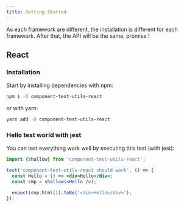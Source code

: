 ```yaml
---
title: Getting Started
---
```


As each framework are different, the installation is different for each framework.
After that, the API will be the same, promise !


## React

### Installation

Start by installing dependencies with npm:

```sh
npm i -D component-test-utils-react
```

or with yarn:
```sh
yarn add -D component-test-utils-react
```

### Hello test world with jest

You can test everything work well by executing this test (with jest):

```jsx
import {shallow} from 'component-test-utils-react';

test('component-test-utils-react should work', () => {
  const Hello = () => <div>Hello</div>;
  const cmp = shallow(<Hello />);

  expect(cmp.html()).toBe('<div>Hello</div>');
});
```
